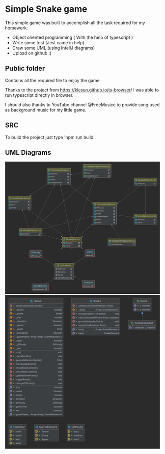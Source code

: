 # Simple Snake game

This simple game was built to accomplish all the task required for my homework:

- Object oriented programming ( With the help of typescript )
- Write some test (Jest came in help)
- Draw some UML (using InteliJ diagrams)
- Upload on github :)


## Public folder

Contains all the required file to enjoy the game

Thanks to the project from https://klesun.github.io/ts-browser/ I was able to run typescript directly in browser.

I should also thanks to YouTube channel @FreeMusicc to provide song used as background music for my little game.

## SRC

To build the project just type 'npm run build'. 

## UML Diagrams

![UML dependencies diagram](uml.png)
![UML classes diagram](uml2.png)